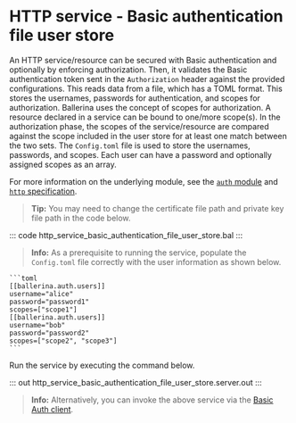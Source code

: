 # HTTP service - Basic authentication file user store

An HTTP service/resource can be secured with Basic authentication and optionally by enforcing authorization. Then, it validates the Basic authentication token sent in the `Authorization` header against the provided configurations. This reads data from a file, which has a TOML format. This stores the usernames, passwords for authentication, and scopes for authorization. Ballerina uses the concept of scopes for authorization. A resource declared in a service can be bound to one/more scope(s). In the authorization phase, the scopes of the service/resource are compared against the scope included in the user store for at least one match between the two sets. The `Config.toml` file is used to store the usernames, passwords, and scopes. Each user can have a password and optionally assigned scopes as an array.

For more information on the underlying module, see the [`auth` module](https://lib.ballerina.io/ballerina/auth/latest/)  and [`http` specification](https://ballerina.io/spec/http/#9111-listener---basic-auth---file-user-store).

>**Tip:** You may need to change the certificate file path and private key file path in the code below.

::: code http_service_basic_authentication_file_user_store.bal :::

>**Info:** As a prerequisite to running the service, populate the `Config.toml` file correctly with the user information as shown below.

    ```toml
    [[ballerina.auth.users]]
    username="alice"
    password="password1"
    scopes=["scope1"]
    [[ballerina.auth.users]]
    username="bob"
    password="password2"
    scopes=["scope2", "scope3"]
    ```

Run the service by executing the command below.

::: out http_service_basic_authentication_file_user_store.server.out :::

>**Info:** Alternatively, you can invoke the above service via the [Basic Auth client](/learn/by-example/http-client-basic-authentication).
